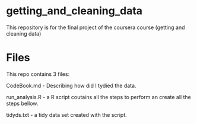 # getting_and_cleaning_data
This repository is for the final project of the coursera course (getting and cleaning data)
# Files
This repo contains 3 files:

CodeBook.md - Describing how did I tydied the data.

run_analysis.R - a R script coutains all the steps to perform an create all the steps bellow.

tidyds.txt - a tidy data set created with the script.

